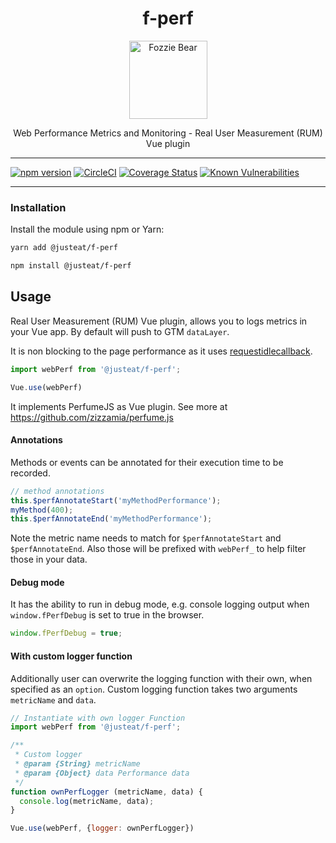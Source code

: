 <div align="center">

# f-perf

<img width="125" alt="Fozzie Bear" src="../../../../bear.png" />

Web Performance Metrics and Monitoring - Real User Measurement (RUM) Vue plugin

</div>

---

[![npm version](https://badge.fury.io/js/%40justeat%2Ff-perf.svg)](https://badge.fury.io/js/%40justeat%2Ff-perf)
[![CircleCI](https://circleci.com/gh/justeat/fozzie-components.svg?style=svg)](https://circleci.com/gh/justeat/workflows/fozzie-components)
[![Coverage Status](https://coveralls.io/repos/github/justeat/f-perf/badge.svg)](https://coveralls.io/github/justeat/f-perf)
[![Known Vulnerabilities](https://snyk.io/test/github/justeat/f-perf/badge.svg?targetFile=package.json)](https://snyk.io/test/github/justeat/f-perf?targetFile=package.json)

---

### Installation

Install the module using npm or Yarn:

```sh
yarn add @justeat/f-perf
```

```sh
npm install @justeat/f-perf
```

## Usage

Real User Measurement (RUM) Vue plugin, allows you to logs metrics in your Vue app. By default will push to GTM `dataLayer`.

It is non blocking to the page performance as it uses [requestidlecallback](https://developers.google.com/web/updates/2015/08/using-requestidlecallback).


```javascript
import webPerf from '@justeat/f-perf';

Vue.use(webPerf)
```

It implements PerfumeJS as Vue plugin. See more at https://github.com/zizzamia/perfume.js

#### Annotations

Methods or events can be annotated for their execution time to be recorded.

```javascript
// method annotations
this.$perfAnnotateStart('myMethodPerformance');
myMethod(400);
this.$perfAnnotateEnd('myMethodPerformance');
```

Note the metric name needs to match for `$perfAnnotateStart` and `$perfAnnotateEnd`. Also those will be prefixed with `webPerf_` to help filter those in your data.

#### Debug mode

It has the ability to run in debug mode, e.g. console logging output when `window.fPerfDebug` is set to true in the browser.

```javascript
window.fPerfDebug = true;
```

#### With custom logger function

Additionally user can overwrite the logging function with their own, when specified as an `option`. Custom logging function takes two arguments `metricName` and `data`.

```javascript
// Instantiate with own logger Function
import webPerf from '@justeat/f-perf';

/**
 * Custom logger
 * @param {String} metricName
 * @param {Object} data Performance data
 */
function ownPerfLogger (metricName, data) {
  console.log(metricName, data);
}

Vue.use(webPerf, {logger: ownPerfLogger})
```


